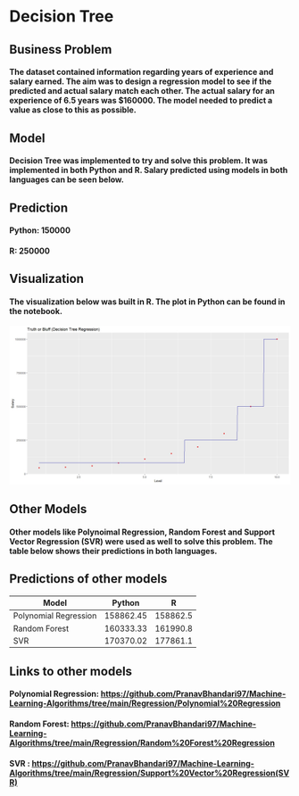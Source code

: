 # Decision Tree

## Business Problem
#### The dataset contained information regarding years of experience and salary earned. The aim was to design a regression model to see if the predicted and actual salary match each other. The actual salary for an experience of 6.5 years was $160000. The model needed to predict a value as close to this as possible.

## Model
#### Decision Tree was implemented to try and solve this problem. It was implemented in both Python and R. Salary predicted using models in both languages can be seen below.

## Prediction
#### Python: 150000
#### R: 250000

## Visualization
#### The visualization below was built in R. The plot in Python can be found in the notebook.
![](DecisionTreeRegressor.jpeg)

## Other Models
#### Other models like Polynoimal Regression, Random Forest and Support Vector Regression (SVR) were used as well to solve this problem. The table below shows their predictions in both languages.

## Predictions of other models
| Model | Python | R |
| --- | --- | --- |
| Polynomial Regression | 158862.45 | 158862.5 |
| Random Forest | 160333.33 | 161990.8 |
|SVR | 170370.02 | 177861.1 |

## Links to other models
#### Polynomial Regression: https://github.com/PranavBhandari97/Machine-Learning-Algorithms/tree/main/Regression/Polynomial%20Regression
#### Random Forest: https://github.com/PranavBhandari97/Machine-Learning-Algorithms/tree/main/Regression/Random%20Forest%20Regression
#### SVR : https://github.com/PranavBhandari97/Machine-Learning-Algorithms/tree/main/Regression/Support%20Vector%20Regression(SVR)
